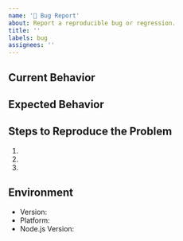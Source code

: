 ```yaml
---
name: '🐛 Bug Report'
about: Report a reproducible bug or regression.
title: ''
labels: bug
assignees: ''
---
```


## Current Behavior

<!-- Describe how the issue manifests. -->

## Expected Behavior

<!-- Describe what the desired behavior would be. -->

## Steps to Reproduce the Problem

1.
1.
1.

## Environment

-   Version: <!-- Version set in package.json -->
-   Platform: <!-- Win/Mac/Linux -->
-   Node.js Version: <!-- Output of running `node -v` -->
